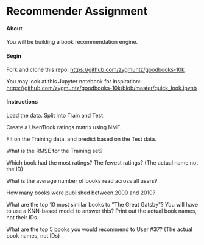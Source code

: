 # Recommender Assignment

#### About

You will be building a book recommendation engine.

#### Begin

Fork and clone this repo: <https://github.com/zygmuntz/goodbooks-10k>

You may look at this Jupyter notebook for inspiration: <https://github.com/zygmuntz/goodbooks-10k/blob/master/quick_look.ipynb>

#### Instructions

Load the data. Split into Train and Test.

Create a User/Book ratings matrix using NMF.

Fit on the Training data, and predict based on the Test data.

What is the RMSE for the Training set?

Which book had the most ratings? The fewest ratings? (The actual name not the ID)

What is the average number of books read across all users?

How many books were published between 2000 and 2010?

What are the top 10 most similar books to "The Great Gatsby"? You will have to use a KNN-based model to answer this? Print out the actual book names, not their IDs.

What are the top 5 books you would recommend to User #37? (The actual book names, not IDs)

